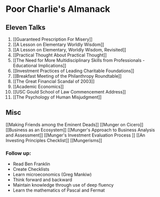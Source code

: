 # Poor Charlie's Almanack

## Eleven Talks
1. [[Guaranteed Prescription For Misery]]
2. [[A Lesson on Elementary Worldly Wisdom]]
3. [[A Lesson on Elementary, Worldly Wisdom, Revisited]]
4. [[Practical Thought About Practical Thought]]
5. [[The Need for More Multidisciplinary Skills from Professionals - Educational Implications]]
6. [[Investment Practices of Leading Charitable Foundations]]
7. [[Breakfast Meeting of the Philanthropy Roundtable]]
8. [[The Great Financial Scandal of 2003]]
9. [[Academic Economics]]
10. [[USC Gould School of Law Commencement Address]]
11. [[The Psychology of Human Misjudgment]]

## Misc

[[Making Friends among the Eminent Deads]]
[[Munger on Cicero]]
[[Business as an Ecosystem]]
[[Munger's Approach to Business Analysis and Assessment]]
[[Munger's Investment Evaluation Process ]]
[[An Investing Principles Checklist]]
[[Mungerisms]]


### Follow up:
- Read Ben Franklin
- Create Checklists
- Learn microeconomics (Greg Mankiw)
- Think forward and backward
- Maintain knowledge through use of deep fluency
- Learn the mathematics of Pascal and Fermat
